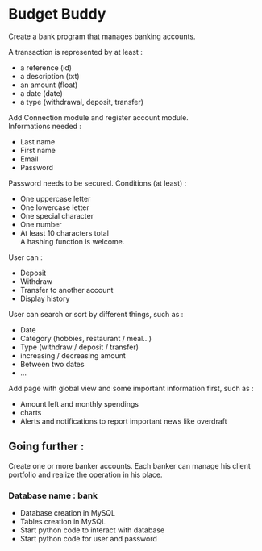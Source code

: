 # Budget Buddy
  
Create a bank program that manages banking accounts.  
  
A transaction is represented by at least :  
- a reference (id)  
- a description (txt)  
- an amount (float)  
- a date (date)  
- a type (withdrawal, deposit, transfer)  
  
Add Connection module and register account module.  
Informations needed : 
- Last name  
- First name  
- Email  
- Password

Password needs to be secured. Conditions (at least) : 
- One uppercase letter
- One lowercase letter
- One special character
- One number
- At least 10 characters total  
A hashing function is welcome.

User can :
- Deposit
- Withdraw
- Transfer to another account
- Display history

User can search or sort by different things, such as :
- Date
- Category (hobbies, restaurant / meal...)
- Type (withdraw / deposit / transfer)
- increasing / decreasing amount
- Between two dates
- ...

Add page with global view and some important information first, such as :
- Amount left and monthly spendings
- charts
- Alerts and notifications to report important news like overdraft

## Going further :  
  
Create one or more banker accounts. Each banker can manage his client portfolio and realize
the operation in his place.

### Database name : bank

- Database creation in MySQL 
- Tables creation in MySQL
- Start python code to interact with database
- Start python code for user and password
